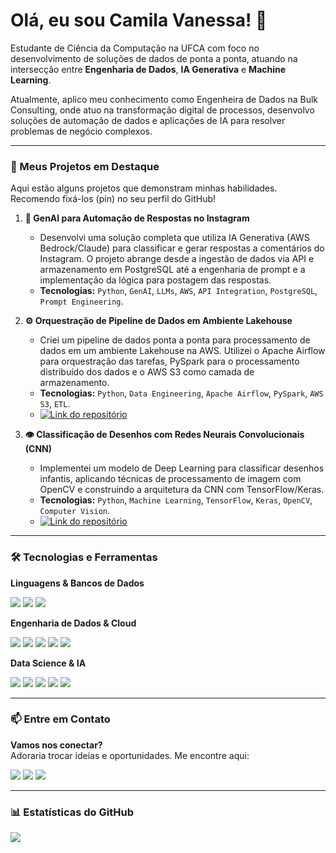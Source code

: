 # Olá, eu sou Camila Vanessa! 👋

Estudante de Ciência da Computação na UFCA com foco no desenvolvimento de soluções de dados de ponta a ponta, atuando na intersecção entre **Engenharia de Dados**, **IA Generativa** e **Machine Learning**. 

Atualmente, aplico meu conhecimento como Engenheira de Dados na Bulk Consulting, onde atuo na transformação digital de processos, desenvolvo soluções de automação de dados e aplicações de IA para resolver problemas de negócio complexos.

---

### 🚀 Meus Projetos em Destaque

Aqui estão alguns projetos que demonstram minhas habilidades. Recomendo fixá-los (pin) no seu perfil do GitHub!

1.  **🤖 GenAI para Automação de Respostas no Instagram**
    * Desenvolvi uma solução completa que utiliza IA Generativa (AWS Bedrock/Claude) para classificar e gerar respostas a comentários do Instagram. O projeto abrange desde a ingestão de dados via API e armazenamento em PostgreSQL até a engenharia de prompt e a implementação da lógica para postagem das respostas.
    * **Tecnologias:** `Python`, `GenAI`, `LLMs`, `AWS`, `API Integration`, `PostgreSQL`, `Prompt Engineering`.

2.  **⚙️ Orquestração de Pipeline de Dados em Ambiente Lakehouse**
    * Criei um pipeline de dados ponta a ponta para processamento de dados em um ambiente Lakehouse na AWS. Utilizei o Apache Airflow para orquestração das tarefas, PySpark para o processamento distribuído dos dados e o AWS S3 como camada de armazenamento.
    * **Tecnologias:** `Python`, `Data Engineering`, `Apache Airflow`, `PySpark`, `AWS S3`, `ETL`.
    * [![Link do repositório](https://img.shields.io/badge/Link%20do%20repositório-D3D3D3.svg?logo=github&logoColor=black)](https://github.com/MilaMatos/Airflow-Spark-AWS)

3.  **👁️ Classificação de Desenhos com Redes Neurais Convolucionais (CNN)**
    * Implementei um modelo de Deep Learning para classificar desenhos infantis, aplicando técnicas de processamento de imagem com OpenCV e construindo a arquitetura da CNN com TensorFlow/Keras.
    * **Tecnologias:** `Python`, `Machine Learning`, `TensorFlow`, `Keras`, `OpenCV`, `Computer Vision`.
    * [![Link do repositório](https://img.shields.io/badge/Link%20do%20repositório-D3D3D3.svg?logo=github&logoColor=black)](https://github.com/MilaMatos/Classification_Cartoons)

---

### 🛠️ Tecnologias e Ferramentas

**Linguagens & Bancos de Dados**
<p> 
  <img src="https://img.shields.io/badge/Python-3776AB?style=for-the-badge&logo=python&logoColor=white" />
  <img src="https://img.shields.io/badge/SQL-4479A1?style=for-the-badge&logo=postgresql&logoColor=white" />
  <img src="https://img.shields.io/badge/PostgreSQL-336791?style=for-the-badge&logo=postgresql&logoColor=white" />
</p>

**Engenharia de Dados & Cloud**
<p> 
  <img src="https://img.shields.io/badge/Amazon_AWS-232F3E?style=for-the-badge&logo=amazon-aws&logoColor=white" />
  <img src="https://img.shields.io/badge/Apache_Airflow-017CEE?style=for-the-badge&logo=Apache-Airflow&logoColor=white" />
  <img src="https://img.shields.io/badge/Apache_Spark-E25A1C?style=for-the-badge&logo=apache-spark&logoColor=white" />
  <img src="https://img.shields.io/badge/Apache_Kafka-231F20?style=for-the-badge&logo=apache-kafka&logoColor=white" />
  <img src="https://img.shields.io/badge/Docker-2496ED?style=for-the-badge&logo=docker&logoColor=white" />
</p>

**Data Science & IA**
<p> 
  <img src="https://img.shields.io/badge/Pandas-150458?style=for-the-badge&logo=pandas&logoColor=white" />
  <img src="https://img.shields.io/badge/scikit_learn-F7931E?style=for-the-badge&logo=scikit-learn&logoColor=white" />
  <img src="https://img.shields.io/badge/TensorFlow-FF6F00?style=for-the-badge&logo=tensorflow&logoColor=white" />
    <img src="https://img.shields.io/badge/OpenCV-5C3EE8?style=for-the-badge&logo=opencv&logoColor=white" />
  <img src="https://img.shields.io/badge/Jupyter-F37626?style=for-the-badge&logo=jupyter&logoColor=white" />
</p>

---

### 📫 Entre em Contato

<p>
  <strong>Vamos nos conectar?</strong><br/>
  Adoraria trocar ideias e oportunidades. Me encontre aqui:
</p>
<p>
  <a href="mailto:cvanessamatos@gmail.com"><img src="https://img.shields.io/badge/Email-D14836?style=for-the-badge&logo=gmail&logoColor=white" /></a>
  <a href="https://www.linkedin.com/in/camila-vanessa-matos/"><img src="https://img.shields.io/badge/LinkedIn-0077B5?style=for-the-badge&logo=linkedin&logoColor=white" /></a>
  <a href="[blob:https://github.com/6e80d439-0eec-467c-b846-9c716dbd64bb]"><img src="https://img.shields.io/badge/Baixe_meu_Currículo-FF5733?style=for-the-badge&logo=Acrobat&logoColor=white" /></a>
</p>

---

### 📊 Estatísticas do GitHub

![](https://github-readme-stats.vercel.app/api/top-langs/?username=MilaMatos&theme=tokyonight&hide_border=false&include_all_commits=true&count_private=true&layout=compact)
